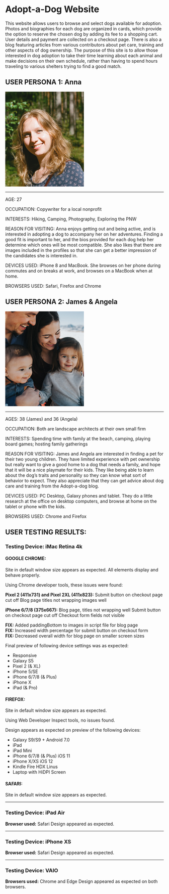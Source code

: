 # Adopt-a-Dog Website

This website allows users to browse and select dogs available for adoption.
Photos and biographies for each dog are organized in cards, which provide
the option to reserve the chosen dog by adding its fee to a shopping cart.
User details and payment are collected on a checkout page. There is also a
blog featuring articles from various contributors about pet care, training
and other aspects of dog ownership. The purpose of this site is to allow
those interested in dog adoption to take their time learning about each animal
and make decisions on their own schedule, rather than having to spend hours
traveling to various shelters trying to find a good match.  




## USER PERSONA 1: Anna

![Image of Anna](user-persona-anna.jpg)  

----------------------------------
AGE: 27

OCCUPATION: Copywriter for a local nonprofit

INTERESTS: Hiking, Camping, Photography, Exploring the PNW

REASON FOR VISITING: Anna enjoys getting out and being active, and is interested
in adopting a dog to accompany her on her adventures. Finding a good fit is important to her, and the bios provided for each dog help her determine which ones will be most compatible. She also likes that there are images included in the profiles so that she can get a better impression of the candidates she is interested in.

DEVICES USED: iPhone 8 and MacBook. She browses on her phone during commutes and on breaks at work, and browses on a MacBook when at home.

BROWSERS USED: Safari, Firefox and Chrome   


## USER PERSONA 2: James & Angela  

![Image of James and Angela](user-persona-janda.jpg)  

----------------------------------
AGES: 38 (James) and 36 (Angela)

OCCUPATION: Both are landscape architects at their own small firm

INTERESTS: Spending time with family at the beach, camping, playing board games;
hosting family gatherings

REASON FOR VISITING: James and Angela are interested in finding a pet for their two young children. They have limited experience with pet ownership but really
want to give a good home to a dog that needs a family, and hope that it will be
a nice playmate for their kids. They like being able to learn about the dog’s
traits and personality so they can know what sort of behavior to expect. They
also appreciate that they can get advice about dog care and training from the Adopt-a-dog blog.

DEVICES USED: PC Desktop, Galaxy phones and tablet. They do a little research at the office on desktop computers, and browse at home on the tablet or phone with the kids.

BROWSERS USED: Chrome and Firefox  




## USER TESTING RESULTS:  

### Testing Device: iMac Retina 4k  

#### GOOGLE CHROME:
Site in default window size appears as expected.
All elements display and behave properly.

Using Chrome developer tools, these issues were found:

  **Pixel 2 (411x731) and Pixel 2XL (411x823):**
  Submit button on checkout page cut off
  Blog page titles not wrapping images well

  **iPhone 6/7/8 (375x667):**
  Blog page, titles not wrapping well
  Submit button on checkout page cut off
  Checkout form fields not visible

  **FIX:** Added paddingBottom to images in script file  for blog page  
  **FIX:** Increased width percentage for submit button on checkout form  
  **FIX:** Decreased overall width for blog page on smaller screen sizes

Final preview of following device settings was as expected:
* Responsive
* Galaxy S5
* Pixel 2 (& XL)
* iPhone 5/SE
* iPhone 6/7/8 (& Plus)
* iPhone X
* iPad (& Pro)  

#### FIREFOX:
Site in default window size appears as expected.

Using Web Developer Inspect tools, no issues found.

Design appears as expected on preview of the following devices:
* Galaxy S9/S9 + Android 7.0
* iPad
* iPad Mini
* iPhone 6/7/8 (& Plus) iOS 11
* iPhone X/XS iOS 12
* Kindle Fire HDX Linus
* Laptop with HiDPI Screen  

#### SAFARI:
Site in default window size appears as expected.  


----------------------------------
### Testing Device: iPad Air

**Browser used:** Safari
Design appeared as expected.  


----------------------------------
### Testing Device: iPhone XS

**Browser used:** Safari
Design appeared as expected.  


----------------------------------
### Testing Device: VAIO

**Browsers used:** Chrome and Edge
Design appeared as expected on both browsers.
